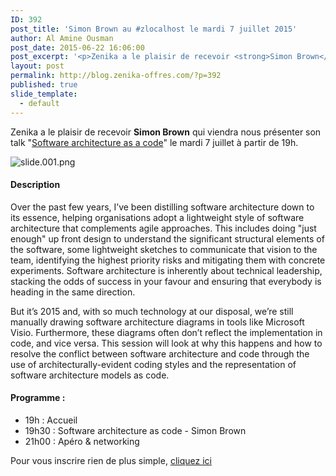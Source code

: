 ```yaml
---
ID: 392
post_title: 'Simon Brown au #zlocalhost le mardi 7 juillet 2015'
author: Al Amine Ousman
post_date: 2015-06-22 16:06:00
post_excerpt: '<p>Zenika a le plaisir de recevoir <strong>Simon Brown</strong> qui viendra nous présenter son talk "<a href="http://www.zenika.com/conference-software-as-code.html">Software architecture as a code</a>" le mardi 7 juillet à partir de 19h.</p> <p><img src="/public/Al/slide.001.png" alt="slide.001.png" style="display:block; margin:0 auto;" /></p>'
layout: post
permalink: http://blog.zenika-offres.com/?p=392
published: true
slide_template:
  - default
---
```

Zenika a le plaisir de recevoir <strong>Simon Brown</strong> qui viendra nous présenter son talk "<a href="http://www.zenika.com/conference-software-as-code.html">Software architecture as a code</a>" le mardi 7 juillet à partir de 19h.

<img style="display: block; margin: 0 auto;" src="/wp-content/uploads/2015/07/slide.001.png" alt="slide.001.png" />

<!--more-->
<h4>Description</h4>
Over the past few years, I’ve been distilling software architecture down to its essence, helping organisations adopt a lightweight style of software architecture that complements agile approaches. This includes doing "just enough" up front design to understand the significant structural elements of the software, some lightweight sketches to communicate that vision to the team, identifying the highest priority risks and mitigating them with concrete experiments. Software architecture is inherently about technical leadership, stacking the odds of success in your favour and ensuring that everybody is heading in the same direction.

But it’s 2015 and, with so much technology at our disposal, we’re still manually drawing software architecture diagrams in tools like Microsoft Visio. Furthermore, these diagrams often don’t reflect the implementation in code, and vice versa. This session will look at why this happens and how to resolve the conflict between software architecture and code through the use of architecturally-evident coding styles and the representation of software architecture models as code.
<h4>Programme :</h4>
<ul>
	<li>19h : Accueil</li>
	<li>19h30 : Software architecture as code - Simon Brown</li>
	<li>21h00 : Apéro &amp; networking</li>
</ul>
Pour vous inscrire rien de plus simple, <a href="http://www.zenika.com/conference-software-as-code.html">cliquez ici</a>